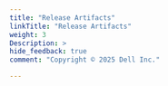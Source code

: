 ```yaml
---
title: "Release Artifacts"
linkTitle: "Release Artifacts"
weight: 3
Description: >
hide_feedback: true
comment: "Copyright © 2025 Dell Inc."

---
```

